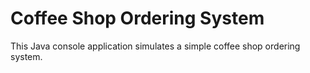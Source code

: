 # Coffee Shop Ordering System

This Java console application simulates a simple coffee shop ordering system.